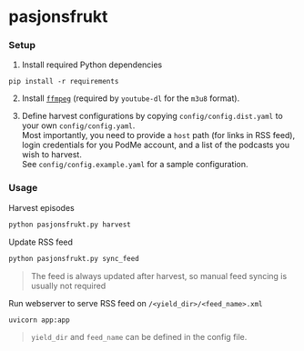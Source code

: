 # pasjonsfrukt

### Setup
1. Install required Python dependencies
```
pip install -r requirements
```
2. Install [`ffmpeg`](https://ffmpeg.org/) (required by `youtube-dl` for the `m3u8` format).

3. Define harvest configurations by copying `config/config.dist.yaml` to your own `config/config.yaml`.  
Most importantly, you need to provide a `host` path (for links in RSS feed), login credentials for you PodMe account, and a list of the podcasts you wish to harvest.  
See `config/config.example.yaml` for a sample configuration.

### Usage

Harvest episodes
```sh
python pasjonsfrukt.py harvest
```

Update RSS feed
```sh
python pasjonsfrukt.py sync_feed
```
> The feed is always updated after harvest, so manual feed syncing is usually not required

Run webserver to serve RSS feed on `/<yield_dir>/<feed_name>.xml`
```sh
uvicorn app:app
```
> `yield_dir` and `feed_name` can be defined in the config file.

